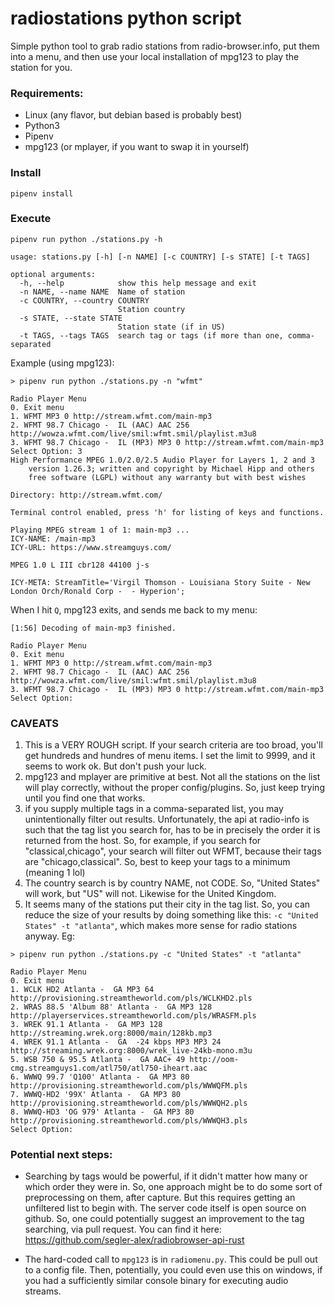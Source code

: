 # radiostations python script

Simple python tool to grab radio stations from radio-browser.info, put them into a menu, and then use your local installation of mpg123 to play the station for you.

### Requirements:

* Linux (any flavor, but debian based is probably best)
* Python3
* Pipenv
* mpg123 (or mplayer, if you want to swap it in yourself)


### Install
```shell
pipenv install
```

### Execute
```shell
pipenv run python ./stations.py -h

usage: stations.py [-h] [-n NAME] [-c COUNTRY] [-s STATE] [-t TAGS]

optional arguments:
  -h, --help            show this help message and exit
  -n NAME, --name NAME  Name of station
  -c COUNTRY, --country COUNTRY
                        Station country
  -s STATE, --state STATE
                        Station state (if in US)
  -t TAGS, --tags TAGS  search tag or tags (if more than one, comma-separated

```

Example (using mpg123): 
```
> pipenv run python ./stations.py -n "wfmt"                                               

Radio Player Menu
0. Exit menu
1. WFMT MP3 0 http://stream.wfmt.com/main-mp3
2. WFMT 98.7 Chicago -  IL (AAC) AAC 256 http://wowza.wfmt.com/live/smil:wfmt.smil/playlist.m3u8
3. WFMT 98.7 Chicago -  IL (MP3) MP3 0 http://stream.wfmt.com/main-mp3
Select Option: 3
High Performance MPEG 1.0/2.0/2.5 Audio Player for Layers 1, 2 and 3
	version 1.26.3; written and copyright by Michael Hipp and others
	free software (LGPL) without any warranty but with best wishes

Directory: http://stream.wfmt.com/

Terminal control enabled, press 'h' for listing of keys and functions.

Playing MPEG stream 1 of 1: main-mp3 ...
ICY-NAME: /main-mp3
ICY-URL: https://www.streamguys.com/

MPEG 1.0 L III cbr128 44100 j-s

ICY-META: StreamTitle='Virgil Thomson - Louisiana Story Suite - New London Orch/Ronald Corp -  - Hyperion';
```
When I hit `Q`, mpg123 exits, and sends me back to my menu:
```
[1:56] Decoding of main-mp3 finished.

Radio Player Menu
0. Exit menu
1. WFMT MP3 0 http://stream.wfmt.com/main-mp3
2. WFMT 98.7 Chicago -  IL (AAC) AAC 256 http://wowza.wfmt.com/live/smil:wfmt.smil/playlist.m3u8
3. WFMT 98.7 Chicago -  IL (MP3) MP3 0 http://stream.wfmt.com/main-mp3
Select Option: 

```

### CAVEATS

1. This is a VERY ROUGH script. If your search criteria are too broad, you'll get hundreds and hundres of menu items. I set the limit to 9999, and it seems to work ok. But don't push your luck. 
2. mpg123 and mplayer are primitive at best. Not all the stations on the list will play correctly, without the proper config/plugins. So, just keep trying until you find one that works.
3. if you supply multiple tags in a comma-separated list, you may unintentionally filter out results. Unfortunately, the api at radio-info is such that the tag list you search for, has to be in precisely the order it is returned from the host. So, for example, if you search for "classical,chicago", your search will filter out WFMT, because their tags are "chicago,classical". So, best to keep your tags to a minimum (meaning 1 lol)
4. The country search is by country NAME, not CODE. So, "United States" will work, but "US" will not. Likewise for the United Kingdom.
5. It seems many of the stations put their city in the tag list. So, you can reduce the size of your results by doing something like this: `-c "United States" -t "atlanta"`, which makes more sense for radio stations anyway. Eg:
```
> pipenv run python ./stations.py -c "United States" -t "atlanta"                         

Radio Player Menu
0. Exit menu
1. WCLK HD2 Atlanta -  GA MP3 64 http://provisioning.streamtheworld.com/pls/WCLKHD2.pls
2. WRAS 88.5 'Album 88' Atlanta -  GA MP3 128 http://playerservices.streamtheworld.com/pls/WRASFM.pls
3. WREK 91.1 Atlanta -  GA MP3 128 http://streaming.wrek.org:8000/main/128kb.mp3
4. WREK 91.1 Atlanta -  GA  -24 kbps MP3 MP3 24 http://streaming.wrek.org:8000/wrek_live-24kb-mono.m3u
5. WSB 750 & 95.5 Atlanta -  GA AAC+ 49 http://oom-cmg.streamguys1.com/atl750/atl750-iheart.aac
6. WWWQ 99.7 'Q100' Atlanta -  GA MP3 80 http://provisioning.streamtheworld.com/pls/WWWQFM.pls
7. WWWQ-HD2 '99X' Atlanta -  GA MP3 80 http://provisioning.streamtheworld.com/pls/WWWQH2.pls
8. WWWQ-HD3 'OG 979' Atlanta -  GA MP3 80 http://provisioning.streamtheworld.com/pls/WWWQH3.pls
Select Option: 

```
### Potential next steps:

* Searching by tags would be powerful, if it didn't matter how many or which order they were in. So, one approach might be to do some sort of preprocessing on them, after capture. But this requires getting an unfiltered list to begin with. The server code itself is open source on github. So, one could potentially suggest an improvement to the tag searching, via pull request. You can find it here: https://github.com/segler-alex/radiobrowser-api-rust

* The hard-coded call to `mpg123` is in `radiomenu.py`. This could be pull out to a config file. Then, potentially, you could even use this on windows, if you had a sufficiently similar console binary for executing audio streams.
